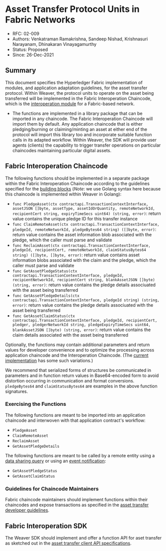 <!--
 Copyright IBM Corp. All Rights Reserved.

 SPDX-License-Identifier: CC-BY-4.0
 -->
# Asset Transfer Protocol Units in Fabric Networks

- RFC: 02-009
- Authors: Venkatraman Ramakrishna, Sandeep Nishad, Krishnasuri Narayanam, Dhinakaran Vinayagamurthy
- Status: Proposed
- Since: 26-Dec-2021

## Summary

This document specifies the Hyperledger Fabric implementation of modules, and application adaptation guidelines, for the asset transfer protocol.
Within Weaver, the protocol units to operate on the asset being transferred will be implemented in the Fabric Interoperation Chaincode, which is the [interoperation module](../../models/infrastructure/interoperation-modules.md) for a Fabric-based network.
- The functions are implemented in a library package that can be imported in any chaincode. The Fabric Interoperation Chaincode will import them by default.
Any application chaincode that is either pledging/burning or claiming/minting an asset at either end of the protocol will import this library too and incorporate suitable function calls in its adapted workflow.
Within Weaver, the SDK will provide user agents (clients) the capability to trigger transfer operations on particular chaincodes maintaining particular digital assets.

## Fabric Interoperation Chaincode

The following functions should be implemented in a separate package within the Fabric Interoperation Chaincode according to the guidelines specified for the [building blocks](./generic.md#protocol-units-or-building-blocks) (*Note*: we use Golang syntax here because this chaincode is implemented within Weaver in Golang):
- `func PledgeAsset(ctx contractapi.TransactionContextInterface, assetJSON []byte, assetType, assetIdOrQuantity, remoteNetworkId, recipientCert string, expiryTimeSecs uint64) (string, error)`: return value contains the unique pledge ID for this transfer instance
- `func ClaimRemoteAsset(ctx contractapi.TransactionContextInterface, pledgeId, remoteNetworkId, pledgeBytes64 string) ([]byte, error)`: return value contains the asset information blob associated with the pledge, which the caller must parse and validate
- `func ReclaimAsset(ctx contractapi.TransactionContextInterface, pledgeId, recipientCert, remoteNetworkId, claimStatusBytes64 string) ([]byte, []byte, error)`: return value contains asset information blobs associated with the claim and the pledge, which the caller must parse and validate
- `func GetAssetPledgeStatus(ctx contractapi.TransactionContextInterface, pledgeId, recipientNetworkId, recipientCert string, blankAssetJSON []byte) (string, error)`: return value contains the pledge details associuated with the asset being transferred
- `func GetAssetPledgeDetails(ctx contractapi.TransactionContextInterface, pledgeId string) (string, error)`: return value contains the pledge details associuated with the asset being transferred
- `func GetAssetClaimStatus(ctx contractapi.TransactionContextInterface, pledgeId, recipientCert, pledger, pledgerNetworkId string, pledgeExpiryTimeSecs uint64, blankAssetJSON []byte) (string, error)`: return value contains the claim details associated with the asset being transferred

Optionally, the functions may contain additional parameters and return values for developer convenience and to optimize the processing across application chaincode and the Interoperation Chaincode. (The [current implementation](../../../core/network/fabric-interop-cc/libs/utils/) has some such variations.)

We recommend that serialized forms of structures be communicated in parameters and in function return values in Base64-encoded form to avoid distortion occurring in communication and format conversions. `pledgeBytes64` and `claimStatusBytes64` are examples in the above function signatures.

### Exercising the Functions

The following functions are meant to be imported into an application chaincode and interwoven with that application contract's workflow:
- `PledgeAsset`
- `ClaimRemoteAsset`
- `ReclaimAsset`
- `GetAssetPledgeDetails`

The following functions are meant to be called by a remote entity using a [data sharing query](../data-sharing/generic.md) or using an [event notification](../events/event-bus.md):
- `GetAssetPledgeStatus`
- `GetAssetClaimStatus`

### Guidelines for Chaincode Maintainers

Fabric chaincode maintainers should implement functions within their chaincodes and expose transactions as specified in the [asset transfer developer guidelines](./generic.md#prerequisites-smart-contract-developer-responsibilities).

## Fabric Interoperation SDK

The Weaver SDK should implement and offer a function API for aset transfer as sketched out in the [asset transfer client API specifications](./generic.md#client-api).
